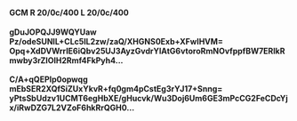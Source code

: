 #### GCM R 20/0c/400 L 20/0c/400
**gDuJOPQJJ9WQYUaw**<br/>**Pz/odeSUNIL+CLc5lL2zw/zaQ/XHGNS0Exb+XFwIHVM=**<br/>**Opq+XdDVWrrIE6iQbv25UJ3AyzGvdrYIAtG6vtoroRmNOvfppfBW7ERlkRmwby3rZIOlH2Rmf4FkPyh4...**<br/><br/>
**C/A+qQEPIp0opwqg**<br/>**mEbSER2XQfSiZUxYkvR+fq0gm4pCstEg3rYJ17+Snng=**<br/>**yPtsSbUdzv1UCMT6egHbXE/gHucvk/Wu3Doj6Um6GE3mPcCG2FeCDcYjx/iRwDZG7L2VZoF6hkRrQGH0...**